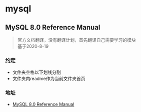 # mysql

## MySQL 8.0 Reference Manual

> 官方文档翻译，没有翻译计划，首先翻译自己需要学习的模块  
> 基于2020-8-19   

### 约定

- 文件夹空格以下划线分割
- 文件夹内readme作为当前文件夹首页


### 地址

- [MySQL 8.0 Reference Manual](Reference_Manual/README.md)
